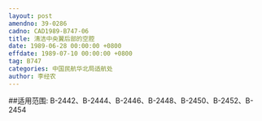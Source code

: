 ```yaml
---
layout: post
amendno: 39-0286
cadno: CAD1989-B747-06
title: 清洁中央翼后部的空腔
date: 1989-06-28 00:00:00 +0800
effdate: 1989-07-10 00:00:00 +0800
tag: B747
categories: 中国民航华北局适航处
author: 李经农
---
```


##适用范围:
B-2442、B-2444、B-2446、B-2448、B-2450、B-2452、B-2454

